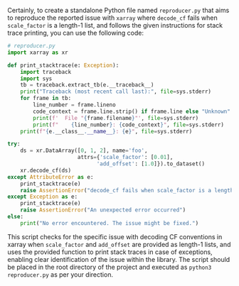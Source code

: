 Certainly, to create a standalone Python file named `reproducer.py` that aims to reproduce the reported issue with `xarray` where `decode_cf` fails when `scale_factor` is a length-1 list, and follows the given instructions for stack trace printing, you can use the following code:

```python
# reproducer.py
import xarray as xr

def print_stacktrace(e: Exception):
    import traceback
    import sys
    tb = traceback.extract_tb(e.__traceback__)
    print("Traceback (most recent call last):", file=sys.stderr)
    for frame in tb:
        line_number = frame.lineno
        code_context = frame.line.strip() if frame.line else "Unknown"
        print(f'  File "{frame.filename}"', file=sys.stderr)
        print(f"    {line_number}: {code_context}", file=sys.stderr)
    print(f"{e.__class__.__name__}: {e}", file=sys.stderr)

try:
    ds = xr.DataArray([0, 1, 2], name='foo',
                      attrs={'scale_factor': [0.01],
                            'add_offset': [1.0]}).to_dataset()
    xr.decode_cf(ds)
except AttributeError as e:
    print_stacktrace(e)
    raise AssertionError("decode_cf fails when scale_factor is a length-1 list")
except Exception as e:
    print_stacktrace(e)
    raise AssertionError("An unexpected error occurred")
else:
    print("No error encountered. The issue might be fixed.")
```

This script checks for the specific issue with decoding CF conventions in xarray when `scale_factor` and `add_offset` are provided as length-1 lists, and uses the provided function to print stack traces in case of exceptions, enabling clear identification of the issue within the library. The script should be placed in the root directory of the project and executed as `python3 reproducer.py` as per your direction.